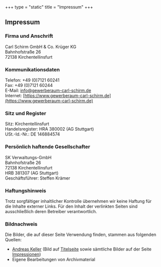 +++
type = "static"
title = "Impressum"
+++

## Impressum

### Firma und Anschrift

Carl Schirm GmbH & Co. Krüger KG  
Bahnhofstraße 26  
72138 Kirchentellinsfurt

### Kommunikationsdaten

Telefon: +49 (0)7121 60241  
Fax: +49 (0)7121 60244  
E-Mail: [info@gewerberaum-carl-schirm.de](info@gewerberaum-carl-schirm.de)  
Internet: [https://www.gewerberaum-carl-schirm.de](https://www.gewerberaum-carl-schirm.de)  

### Sitz und Register

Sitz: Kirchentellinsfurt  
Handelsregister: HRA 380002 (AG Stuttgart)  
USt.-Id.-Nr.: DE 146884574

### Persönlich haftende Gesellschafter

SK Verwaltungs-GmbH  
Bahnhofstraße 26  
72138 Kirchentellinsfurt  
HRB 381307 (AG Stuttgart)  
Geschäftsführer: Steffen Krämer

### Haftungshinweis 

Trotz sorgfältiger inhaltlicher Kontrolle übernehmen wir keine Haftung für die Inhalte externer Links. Für den Inhalt der verlinkten Seiten sind ausschließlich deren Betreiber verantwortlich.

### Bildnachweis

Die Bilder, die auf dieser Seite Verwendung finden, stammen aus folgenden Quellen:

- [Andreas Keller](http://www.keller-fotografie.de) (Bild auf [Titelseite](https://www.carlschirm.de/) sowie sämtliche Bilder auf der Seite [Impressionen](https://www.carlschirm.de/impressionen))
- Eigene Bearbeitungen von Archivmaterial